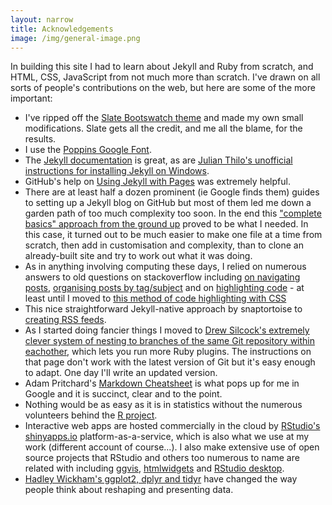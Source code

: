 ```yaml
---
layout: narrow
title: Acknowledgements
image: /img/general-image.png
---
```


In building this site I had to learn about Jekyll and Ruby from scratch, and HTML, CSS, JavaScript from not much more than scratch.  I've drawn on all sorts of people's contributions on the web, but here are some of the more important:

* I've ripped off the [Slate Bootswatch theme](https://bootswatch.com/slate/) and made my own small modifications.  Slate gets all the credit, and me all the blame, for the results.
* I use the [Poppins Google Font](https://www.google.com/fonts/specimen/Poppins).
* The [Jekyll documentation](http://jekyllrb.com/docs/home/) is great, as are [Julian Thilo's unofficial instructions for installing Jekyll on Windows](http://jekyll-windows.juthilo.com/).
* GitHub's help on [Using Jekyll with Pages](https://help.github.com/articles/using-jekyll-with-pages/) was extremely helpful.
* There are at least half a dozen prominent (ie Google finds them) guides to setting up a Jekyll blog on GitHub but most of them led me down a garden path of too much complexity too soon.  In the end this ["complete basics" approach from the ground up](http://jmcglone.com/guides/github-pages/) proved to be what I needed.  In this case, it turned out to be  much easier to make one file at a time from scratch, then add in customisation and complexity, than to clone an already-built site and try to work out what it was doing.
* As in anything involving computing these days, I relied on numerous answers to old questions on stackoverflow including [on navigating posts](https://stackoverflow.com/questions/2026023/having-difficulties-with-jekyll-liquid/2039514#2039514), [organising posts by tag/subject](http://stackoverflow.com/questions/1408824/an-easy-way-to-support-tags-in-a-jekyll-blog) and on [highlighting code](http://stackoverflow.com/questions/11093233/how-to-support-scrolling-when-using-pygments-with-jekyll/23393920#23393920) - at least until I moved to [this method of code highlighting with CSS](http://drewsilcock.co.uk/proper-linenumbers/)
* This nice straightforward Jekyll-native approach by snaptortoise to [creating RSS feeds](https://github.com/snaptortoise/jekyll-rss-feeds).
* As I started doing fancier things I moved to [Drew Silcock's extremely clever system of nesting to branches of the same Git repository within eachother](http://drewsilcock.co.uk/custom-jekyll-plugins/), which lets you run more Ruby plugins.  The instructions on that page don't work with the latest version of Git but it's easy enough to adapt.  One day I'll write an updated version.
* Adam Pritchard's [Markdown Cheatsheet](https://github.com/adam-p/markdown-here/wiki/Markdown-Cheatsheet) is what pops up for me in Google and it is succinct, clear and to the point.
* Nothing would be as easy as it is in statistics without the numerous volunteers behind the [R project](https://www.r-project.org/).
* Interactive web apps are hosted commercially in the cloud by [RStudio's shinyapps.io](http://www.shinyapps.io/) platform-as-a-service, which is also what we use at my work (different account of course...).  I also make extensive use of open source projects that RStudio and others too numerous to name are related with including [ggvis](http://ggvis.rstudio.com/), [htmlwidgets](http://www.htmlwidgets.org/) and [RStudio desktop](https://www.rstudio.com/products/rstudio/).
* [Hadley Wickham's ggplot2, dplyr and tidyr](http://had.co.nz/) have changed the way people think about reshaping and presenting data.